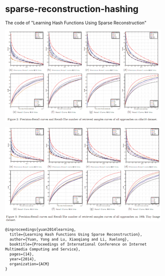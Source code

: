 # sparse-reconstruction-hashing
The code of "Learning Hash Functions Using Sparse Reconstruction"

<p align="center"><img src="./cifar10.png" alt="precision-recall-64bits"/></p>

<p align="center"><img src="./tiny100k.png" alt="precision-recall-64bits"/></p>

```
@inproceedings{yuan2014learning,
  title={Learning Hash Functions Using Sparse Reconstruction},
  author={Yuan, Yong and Lu, Xiaoqiang and Li, Xuelong},
  booktitle={Proceedings of International Conference on Internet Multimedia Computing and Service},
  pages={14},
  year={2014},
  organization={ACM}
}
```
